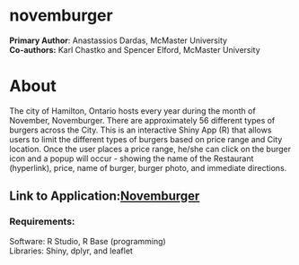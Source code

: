 # novemburger

<strong>Primary Author</strong>: Anastassios Dardas, McMaster University<br>
<strong>Co-authors:</strong> Karl Chastko and Spencer Elford, McMaster University

<h1><strong>About</strong></h1>
The city of Hamilton, Ontario hosts every year during the month of November, Novemburger. There are approximately 56 different types of burgers across the City. This is an interactive Shiny App (R) that allows users to limit the different types of burgers based on price range and City location. Once the user places a price range, he/she can click on the burger icon and a popup will occur - showing the name of the Restaurant (hyperlink), price, name of burger, burger photo, and immediate directions. 

<h2><strong>Link to Application:</strong><a href = "https://gwbmcmaster.shinyapps.io/leaflet/">Novemburger</a></h2>

<h3><strong>Requirements:</strong></h3>

Software: R Studio, R Base (programming)<br>
Libraries: Shiny, dplyr, and leaflet 
